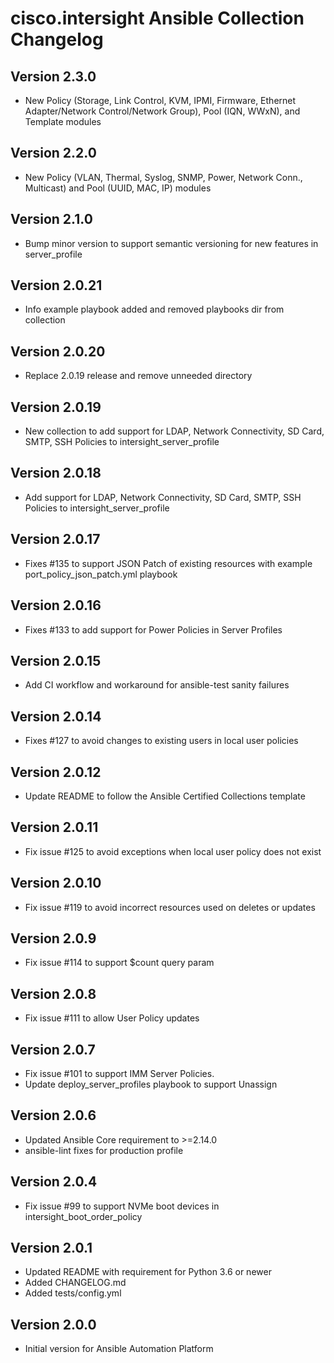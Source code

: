 # cisco.intersight Ansible Collection Changelog

## Version 2.3.0
- New Policy (Storage, Link Control, KVM, IPMI, Firmware, Ethernet Adapter/Network Control/Network Group), Pool (IQN, WWxN), and Template modules

## Version 2.2.0
- New Policy (VLAN, Thermal, Syslog, SNMP, Power, Network Conn., Multicast) and Pool (UUID, MAC, IP) modules

## Version 2.1.0
- Bump minor version to support semantic versioning for new features in server_profile

## Version 2.0.21
- Info example playbook added and removed playbooks dir from collection

## Version 2.0.20
- Replace 2.0.19 release and remove unneeded directory

## Version 2.0.19
- New collection to add support for LDAP, Network Connectivity, SD Card, SMTP, SSH Policies to intersight_server_profile

## Version 2.0.18
- Add support for LDAP, Network Connectivity, SD Card, SMTP, SSH Policies to intersight_server_profile

## Version 2.0.17
- Fixes #135 to support JSON Patch of existing resources with example port_policy_json_patch.yml playbook

## Version 2.0.16
- Fixes #133 to add support for Power Policies in Server Profiles

## Version 2.0.15
- Add CI workflow and workaround for ansible-test sanity failures

## Version 2.0.14
- Fixes #127 to avoid changes to existing users in local user policies

## Version 2.0.12
- Update README to follow the Ansible Certified Collections template

## Version 2.0.11
- Fix issue #125 to avoid exceptions when local user policy does not exist

## Version 2.0.10
- Fix issue #119 to avoid incorrect resources used on deletes or updates

## Version 2.0.9
- Fix issue #114 to support $count query param

## Version 2.0.8
- Fix issue #111 to allow User Policy updates

## Version 2.0.7
- Fix issue #101 to support IMM Server Policies.
- Update deploy_server_profiles playbook to support Unassign

## Version 2.0.6
- Updated Ansible Core requirement to >=2.14.0
- ansible-lint fixes for production profile

## Version 2.0.4
- Fix issue #99 to support NVMe boot devices in intersight_boot_order_policy

## Version 2.0.1

- Updated README with requirement for Python 3.6 or newer
- Added CHANGELOG.md
- Added tests/config.yml

## Version 2.0.0

- Initial version for Ansible Automation Platform
